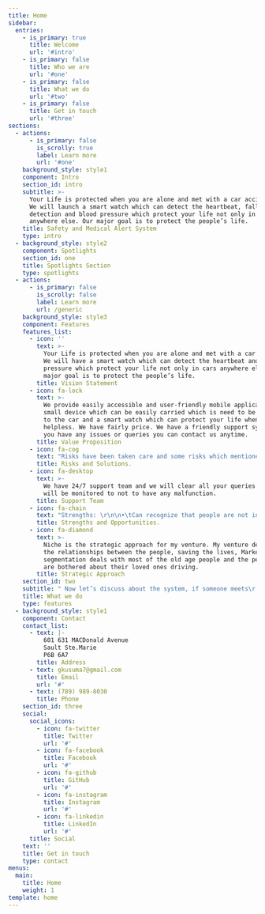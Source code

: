 ```yaml
---
title: Home
sidebar:
  entries:
    - is_primary: true
      title: Welcome
      url: '#intro'
    - is_primary: false
      title: Who we are
      url: '#one'
    - is_primary: false
      title: What we do
      url: '#two'
    - is_primary: false
      title: Get in touch
      url: '#three'
sections:
  - actions:
      - is_primary: false
        is_scrolly: true
        label: Learn more
        url: '#one'
    background_style: style1
    component: Intro
    section_id: intro
    subtitle: >-
      Your Life is protected when you are alone and met with a car accident and
      We will launch a smart watch which can detect the heartbeat, fall
      detection and blood pressure which protect your life not only in cars
      anywhere else. Our major goal is to protect the people’s life.
    title: Safety and Medical Alert System
    type: intro
  - background_style: style2
    component: Spotlights
    section_id: one
    title: Spotlights Section
    type: spotlights
  - actions:
      - is_primary: false
        is_scrolly: false
        label: Learn more
        url: /generic
    background_style: style3
    component: Features
    features_list:
      - icon: ''
        text: >-
          Your Life is protected when you are alone and met with a car accident.
          We will have a smart watch which can detect the heartbeat and blood
          pressure which protect your life not only in cars anywhere else. Our
          major goal is to protect the people’s life.
        title: Vision Statement
      - icon: fa-lock
        text: >-
          We provide easily accessible and user-friendly mobile application. A
          small device which can be easily carried which is need to be connected
          to the car and a smart watch which can protect your life when you are
          helpless. We have fairly price. We have a friendly support system if
          you have any issues or queries you can contact us anytime.
        title: Value Proposition
      - icon: fa-cog
        text: "Risks have been taken care and some risks which mentioned below will be taken care by you.\n\n1) Battery life of the mobile.\n\n2) When the smart watch is being taken off or dropped.\rFor this risk we advise the customers to not to remove the smart watch and also if it is dropped, we will arrange an alert to the mobile so that you will be aware if it is dropped."
        title: Risks and Solutions.
      - icon: fa-desktop
        text: >-
          We have 24/7 support team and we will clear all your queries and we
          will be monitored to not to have any malfunction.
        title: Support Team
      - icon: fa-chain
        text: "Strengths: \r\n\n•\tCan recognize that people are not in safe and keep a track on the heart rate, car speed, blood pressure.\r\n\n•\tMonitored every single minute and it is a stress reviler for the family members for who is staying away from them.\r\n\n•\tFairly price for the device.\r\n\nOpportunities:\n\n•\tRecognition.\r\n\n•\tWe can save people’s life.\r\n\n•\tCollaborative work.\r\n\n•\tWe can develop technically and also in health care."
        title: Strengths and Opportunities.
      - icon: fa-diamond
        text: >-
          Niche is the strategic approach for my venture. My venture deals with
          the relationships between the people, saving the lives, Market
          segmentation deals with most of the old age people and the people who
          are bothered about their loved ones driving.
        title: Strategic Approach
    section_id: two
    subtitle: " Now let’s discuss about the system, if someone meets\r with a road accident and became unconscious, so that the person/persons in\r the car cannot contact emergency services, then our alert system comes into\rthe picture. There will be a device which is connected to the OBD port in the\r car and there is also a mobile application which is connected to the device. If\r the engine has a sudden drop then with the help of the engine control unit the\r device sends a signal to the mobile application. In the mobile application we\r will already configure the emergency services contact numbers like ambulance,\rhospitals, police service and also main family members, When the device sends\r an alert to the mobile application it will give a message to all the saved\r contacts with the GPS location.\n\nIn addition to the above we will have a watch which detects the heartbeat, fall detection and blood pressure, We will upgrade the mobile application to the get an alert from the watch, If there is a sudden drop and more drop in the heartbeat and blood pressure then the mobile notifies the ambulance otherwise it just sends an alert to the family members."
    title: What we do
    type: features
  - background_style: style1
    component: Contact
    contact_list:
      - text: |-
          601 631 MACDonald Avenue
          Sault Ste.Marie
          P6B 6A7
        title: Address
      - text: gkusuma7@gmail.com
        title: Email
        url: '#'
      - text: (789) 989-8030
        title: Phone
    section_id: three
    social:
      social_icons:
        - icon: fa-twitter
          title: Twitter
          url: '#'
        - icon: fa-facebook
          title: Facebook
          url: '#'
        - icon: fa-github
          title: GitHub
          url: '#'
        - icon: fa-instagram
          title: Instagram
          url: '#'
        - icon: fa-linkedin
          title: LinkedIn
          url: '#'
      title: Social
    text: ''
    title: Get in touch
    type: contact
menus:
  main:
    title: Home
    weight: 1
template: home
---
```


